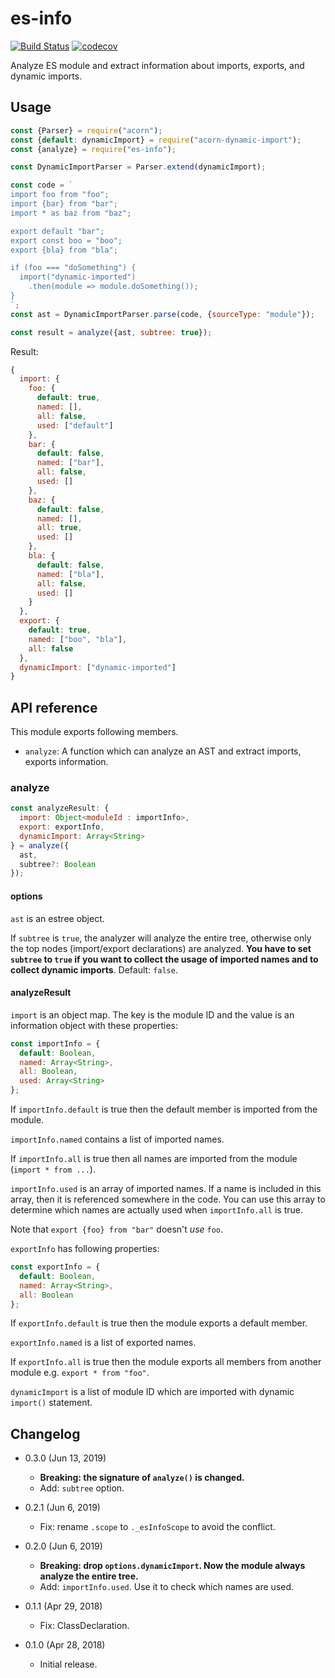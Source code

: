 es-info
=======

[![Build Status](https://travis-ci.com/eight04/es-info.svg?branch=master)](https://travis-ci.com/eight04/es-info)
[![codecov](https://codecov.io/gh/eight04/es-info/branch/master/graph/badge.svg)](https://codecov.io/gh/eight04/es-info)

Analyze ES module and extract information about imports, exports, and dynamic imports.

Usage
-----

```js
const {Parser} = require("acorn");
const {default: dynamicImport} = require("acorn-dynamic-import");
const {analyze} = require("es-info");

const DynamicImportParser = Parser.extend(dynamicImport);

const code = `
import foo from "foo";
import {bar} from "bar";
import * as baz from "baz";

export default "bar";
export const boo = "boo";
export {bla} from "bla";

if (foo === "doSomething") {
  import("dynamic-imported")
    .then(module => module.doSomething());
}
`;
const ast = DynamicImportParser.parse(code, {sourceType: "module"});

const result = analyze({ast, subtree: true});
```

Result:

```js
{
  import: {
    foo: {
      default: true,
      named: [],
      all: false,
      used: ["default"]
    },
    bar: {
      default: false,
      named: ["bar"],
      all: false,
      used: []
    },
    baz: {
      default: false,
      named: [],
      all: true,
      used: []
    },
    bla: {
      default: false,
      named: ["bla"],
      all: false,
      used: []
    }
  },
  export: {
    default: true,
    named: ["boo", "bla"],
    all: false
  },
  dynamicImport: ["dynamic-imported"]
}
```

API reference
-------------

This module exports following members.

* `analyze`: A function which can analyze an AST and extract imports, exports information.

### analyze

```js
const analyzeResult: {
  import: Object<moduleId : importInfo>,
  export: exportInfo,
  dynamicImport: Array<String>
} = analyze({
  ast,
  subtree?: Boolean
});
```

#### options

`ast` is an estree object.

If `subtree` is `true`, the analyzer will analyze the entire tree, otherwise only the top nodes (import/export declarations) are analyzed. **You have to set `subtree` to `true` if you want to collect the usage of imported names and to collect dynamic imports**. Default: `false`.

#### analyzeResult

`import` is an object map. The key is the module ID and the value is an information object with these properties:

```js
const importInfo = {
  default: Boolean,
  named: Array<String>,
  all: Boolean,
  used: Array<String>
};
```

If `importInfo.default` is true then the default member is imported from the module.

`importInfo.named` contains a list of imported names.

If `importInfo.all` is true then all names are imported from the module (`import * from ...`).

`importInfo.used` is an array of imported names. If a name is included in this array, then it is referenced somewhere in the code. You can use this array to determine which names are actually used when `importInfo.all` is true.

Note that `export {foo} from "bar"` doesn't *use* `foo`.

`exportInfo` has following properties:

```js
const exportInfo = {
  default: Boolean,
  named: Array<String>,
  all: Boolean
};
```

If `exportInfo.default` is true then the module exports a default member.

`exportInfo.named` is a list of exported names.

If `exportInfo.all` is true then the module exports all members from another module e.g. `export * from "foo"`.

`dynamicImport` is a list of module ID which are imported with dynamic `import()` statement.

Changelog
---------

* 0.3.0 (Jun 13, 2019)

  - **Breaking: the signature of `analyze()` is changed.**
  - Add: `subtree` option.

* 0.2.1 (Jun 6, 2019)

  - Fix: rename `.scope` to `._esInfoScope` to avoid the conflict.

* 0.2.0 (Jun 6, 2019)

  - **Breaking: drop `options.dynamicImport`. Now the module always analyze the entire tree.**
  - Add: `importInfo.used`. Use it to check which names are used.

* 0.1.1 (Apr 29, 2018)

  - Fix: ClassDeclaration.

* 0.1.0 (Apr 28, 2018)

  - Initial release.
